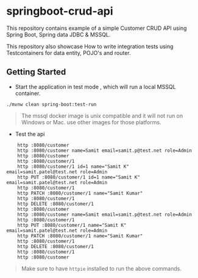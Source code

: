 # springboot-crud-api

This repository contains example of a simple Customer CRUD API using Spring Boot, Spring data JDBC & MSSQL.

This repository also showcase How to write integration tests using Testcontainers for data entity, POJO's and router.

## Getting Started

- Start the application in test mode , which will run a local MSSQL container.

```shell
./mvnw clean spring-boot:test-run
```
> The mssql docker image is unix compatible and it will not run on Windows or Mac. use other images for those platforms.

- Test the api
```shell
    http :8080/customer
    http :8080/customer name=Samit email=samit.p@test.net role=Admin
    http :8080/customer
    http :8080/customer/1
    http :8080/customer/1 id=1 name="Samit K" email=samit.patel@test.net role=Admin
    http PUT :8080/customer/1 id=1 name="Samit K" email=samit.patel@test.net role=Admin
    http :8080/customer/1
    http PATCH :8080/customer/1 name="Samit Kumar"
    http :8080/customer/1
    http DELETE :8080/customer/1
    http :8080/customer
    http :8080/customer name=Samit email=samit.p@test.net role=Admin
    http :8080/customer/1
    http PUT :8080/customer/1 name="Samit K" email=samit.patel@test.net role=Admin
    http PATCH :8080/customer/1 name="Samit Kumar"
    http :8080/customer/1
    http DELETE :8080/customer/1
    http :8080/customer/1
    http :8080/customer
```
> Make sure to have `httpie` installed to run the above commands.